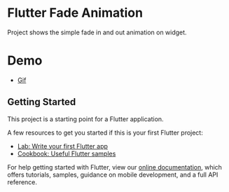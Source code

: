 # Flutter Fade Animation

Project shows the simple fade in and out animation on widget.

# Demo

- [Gif](https://drive.google.com/file/d/1HNGdrF4iGgeshv7ttqlTXbzO9tnhiz7v/view?usp=sharing)

## Getting Started

This project is a starting point for a Flutter application.

A few resources to get you started if this is your first Flutter project:

- [Lab: Write your first Flutter app](https://flutter.dev/docs/get-started/codelab)
- [Cookbook: Useful Flutter samples](https://flutter.dev/docs/cookbook)

For help getting started with Flutter, view our
[online documentation](https://flutter.dev/docs), which offers tutorials,
samples, guidance on mobile development, and a full API reference.
